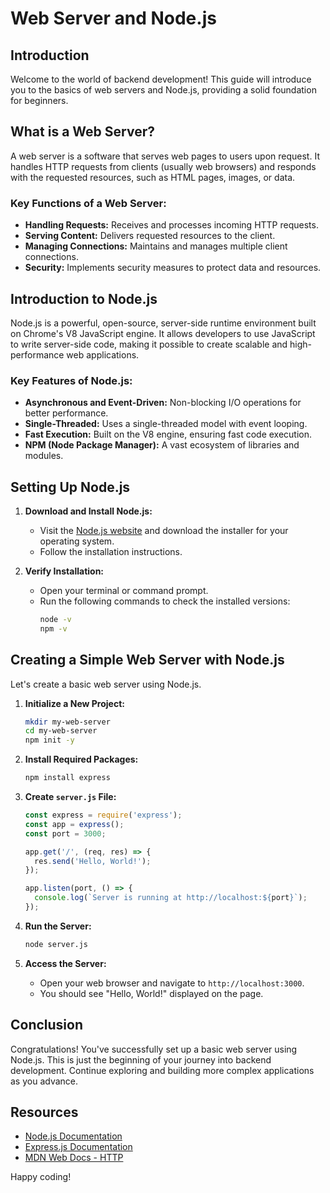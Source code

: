 # Web Server and Node.js

## Introduction

Welcome to the world of backend development! This guide will introduce you to the basics of web servers and Node.js, providing a solid foundation for beginners.

## What is a Web Server?

A web server is a software that serves web pages to users upon request. It handles HTTP requests from clients (usually web browsers) and responds with the requested resources, such as HTML pages, images, or data.

### Key Functions of a Web Server:
- **Handling Requests:** Receives and processes incoming HTTP requests.
- **Serving Content:** Delivers requested resources to the client.
- **Managing Connections:** Maintains and manages multiple client connections.
- **Security:** Implements security measures to protect data and resources.

## Introduction to Node.js

Node.js is a powerful, open-source, server-side runtime environment built on Chrome's V8 JavaScript engine. It allows developers to use JavaScript to write server-side code, making it possible to create scalable and high-performance web applications.

### Key Features of Node.js:
- **Asynchronous and Event-Driven:** Non-blocking I/O operations for better performance.
- **Single-Threaded:** Uses a single-threaded model with event looping.
- **Fast Execution:** Built on the V8 engine, ensuring fast code execution.
- **NPM (Node Package Manager):** A vast ecosystem of libraries and modules.

## Setting Up Node.js

1. **Download and Install Node.js:**
     - Visit the [Node.js website](https://nodejs.org/) and download the installer for your operating system.
     - Follow the installation instructions.

2. **Verify Installation:**
     - Open your terminal or command prompt.
     - Run the following commands to check the installed versions:
       ```sh
       node -v
       npm -v
       ```

## Creating a Simple Web Server with Node.js

Let's create a basic web server using Node.js.

1. **Initialize a New Project:**
     ```sh
     mkdir my-web-server
     cd my-web-server
     npm init -y
     ```

2. **Install Required Packages:**
     ```sh
     npm install express
     ```

3. **Create `server.js` File:**
     ```js
     const express = require('express');
     const app = express();
     const port = 3000;

     app.get('/', (req, res) => {
       res.send('Hello, World!');
     });

     app.listen(port, () => {
       console.log(`Server is running at http://localhost:${port}`);
     });
     ```

4. **Run the Server:**
     ```sh
     node server.js
     ```

5. **Access the Server:**
     - Open your web browser and navigate to `http://localhost:3000`.
     - You should see "Hello, World!" displayed on the page.

## Conclusion

Congratulations! You've successfully set up a basic web server using Node.js. This is just the beginning of your journey into backend development. Continue exploring and building more complex applications as you advance.

## Resources

- [Node.js Documentation](https://nodejs.org/en/docs/)
- [Express.js Documentation](https://expressjs.com/)
- [MDN Web Docs - HTTP](https://developer.mozilla.org/en-US/docs/Web/HTTP)

Happy coding!